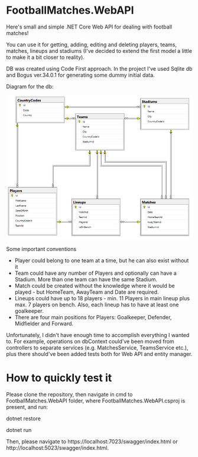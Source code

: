# FootballMatches.WebAPI
Here's small and simple .NET Core Web API for dealing with football matches!

You can use it for getting, adding, editing and deleting players, teams, matches, lineups and stadiums 
(I've decided to extend the first model a little to make it a bit closer to reality).

DB was created using Code First approach. In the project I've used Sqlite db and Bogus ver.34.0.1 for generating some dummy initial data.

Diagram for the db:

![alt text](https://github.com/kamilnieweglowski/FootballMatches.WebAPI/blob/master/dbDiagram.png?raw=true)

Some important conventions
- Player could belong to one team at a time, but he can also exist without it
- Team could have any number of Players and optionally can have a Stadium. More than one team can have the same Stadium.
- Match could be created without the knowledge where it would be played - but HomeTeam, AwayTeam and Date are required.
- Lineups could have up to 18 players - min. 11 Players in main lineup plus max. 7 players on bench. Also, each lineup has to have at least one goalkeeper.
- There are four main positions for Players: Goalkeeper, Defender, Midfielder and Forward.

Unfortunately, I didn't have enough time to accomplish everything I wanted to. For example, operations on dbContext could've been moved from controllers to 
separate services (e.g. MatchesService, TeamsService etc.), plus there should've been added tests both for Web API and entity manager.

# How to quickly test it
Please clone the repository, then navigate in cmd to FootballMatches.WebAPI folder, where FootballMatches.WebAPI.csproj is present, and run:

dotnet restore

dotnet run

Then, please navigate to https://localhost:7023/swagger/index.html or http://localhost:5023/swagger/index.html.
